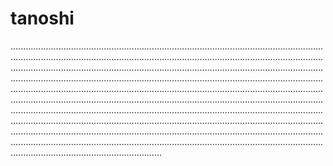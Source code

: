 # tanoshi

....................................................................................................................................................................................................................................................................................................................................................................................................................................................................................................................................................................................................................................................................................................................................................................................................................................................................................................................................................................................................................................................................................................................................................................................................................................................................................................................................................